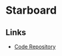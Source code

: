 # Starboard

## Links

- [Code Repository](https://github.com/aquasecurity/starboard)

<!--
https://aquasecurity.github.io/starboard/v0.10.3/operator/
-->
